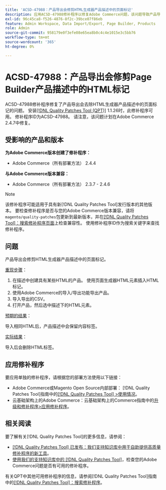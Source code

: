 ```yaml
---
title: 'ACSD-47988：产品导出会修剪HTML生成器产品描述中的页面标记'
description: 应用ACSD-47988修补程序以修复Adobe Commerce问题，该问题导致产品导出会裁切HTML生成器产品描述中的页面标记。
exl-id: 96c45ca8-f526-4876-8f2c-39bce07f86eb
feature: Admin Workspace, Data Import/Export, Page Builder, Products
role: Admin
source-git-commit: 958179e0f3efe08e65ea8b0c4c4e1015e3c5bb76
workflow-type: tm+mt
source-wordcount: '365'
ht-degree: 0%

---
```


# ACSD-47988：产品导出会修剪Page Builder产品描述中的HTML标记

ACSD-47988修补程序修复了产品导出会去除HTML生成器产品描述中的页面标记的问题。 安装[[!DNL Quality Patches Tool (QPT)]](/help/announcements/adobe-commerce-announcements/magento-quality-patches-released-new-tool-to-self-serve-quality-patches.md) 1.1.26时，此修补程序可用。 修补程序ID为ACSD-47988。 请注意，该问题计划在Adobe Commerce 2.4.7中修复。

## 受影响的产品和版本

**为Adobe Commerce版本创建了修补程序：**

* Adobe Commerce（所有部署方法） 2.4.4

**与Adobe Commerce版本兼容：**

* Adobe Commerce（所有部署方法） 2.3.7 - 2.4.6

>[!NOTE]
>
>该修补程序可能适用于具有新[!DNL Quality Patches Tool]发行版本的其他版本。 要检查修补程序是否与您的Adobe Commerce版本兼容，请将`magento/quality-patches`包更新到最新版本，并在[[!DNL Quality Patches Tool]：搜索修补程序页面](https://experienceleague.adobe.com/tools/commerce-quality-patches/index.html?lang=zh-Hans)上检查兼容性。 使用修补程序ID作为搜索关键字来查找修补程序。

## 问题

产品导出会修剪HTML生成器产品描述中的页面标记。

<u>重现步骤</u>：

1. 在描述中创建具有某些HTML的产品。 使用页面生成器HTML元素插入HTML标记。
1. 使用Adobe Commerce的导入/导出功能导出产品。
1. 导入导出的CSV。
1. 打开产品，然后选中描述下的HTML元素。

<u>预期的结果</u>：

导入相同HTML后，产品描述中会保留内容标签。

<u>实际结果</u>：

导入后会删除HTML标签。

## 应用修补程序

要应用单独的修补程序，请根据您的部署方法使用以下链接：

* Adobe Commerce或Magento Open Source内部部署： [!DNL Quality Patches Tool]指南中的[[!DNL Quality Patches Tool] >使用情况](https://experienceleague.adobe.com/docs/commerce-operations/tools/quality-patches-tool/usage.html?lang=zh-Hans)。
* 云基础架构上的Adobe Commerce：云基础架构上的Commerce指南中的[升级和修补程序>应用修补程序](https://experienceleague.adobe.com/docs/commerce-cloud-service/user-guide/develop/upgrade/apply-patches.html?lang=zh-Hans)。

## 相关阅读

要了解有关[!DNL Quality Patches Tool]的更多信息，请参阅：

* [[!DNL Quality Patches Tool] 已发布：我们支持知识库中用于自助提供高质量修补程序的新工具](/help/announcements/adobe-commerce-announcements/magento-quality-patches-released-new-tool-to-self-serve-quality-patches.md)。
* [使用我们的支持知识库中的 [!DNL Quality Patches Tool]](/help/support-tools/patches-available-in-qpt-tool/check-patch-for-magento-issue-with-magento-quality-patches.md)，检查您的Adobe Commerce问题是否有可用的修补程序。

有关QPT中其他可用修补程序的信息，请参阅[!DNL Quality Patches Tool]指南中的[[!DNL Quality Patches Tool]：搜索修补程序](https://experienceleague.adobe.com/tools/commerce-quality-patches/index.html?lang=zh-Hans)。
